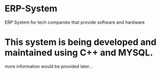 # ERP-System
ERP System for tech companies that provide software and hardware 

# This system is being developed and maintained using C++ and MYSQL.


more information would be provided later...

